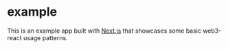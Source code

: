 # example

This is an example app built with [Next.js](https://nextjs.org/) that showcases
some basic web3-react usage patterns.
